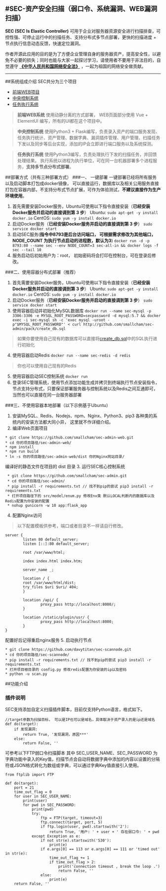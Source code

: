 #SEC-资产安全扫描（弱口令、系统漏洞、WEB漏洞扫描）
---
 **SEC (SEC Is Elastic Controller)** 可用于企业对服务器资源安全进行扫描排查，可控性强、可停止运行中的扫描任务、支持分布式多节点部署，更快的扫描进度 + 节点执行信息动态反馈，快速定位漏洞。
 
 作者开源此应用的目的是为了方便企业管理自身的服务器资产，提高安全性，以避免不必要的损失；同时也能与大家一起探讨学习，请使用者不要用于非法目的，自觉遵守 [**《中华人民共和国网络安全法》**](http://www.cac.gov.cn/2016-11/07/c_1119867116.htm) ，一起为祖国的网络安全做贡献。

---
##系统组成介绍
SEC共分为三个项目 
* [前端WEB项目](https://github.com/smallcham/sec-admin-web.git)
* [中央控制系统](https://github.com/smallcham/sec-admin.git)
* [任务执行系统](https://github.com/davytitan/sec-scannode.git)

> **前端WEB系统**
使用动静分离的方式部署， WEB页面部分使用 Vue + ElementUI 编写，所有的UI都在这个项目中。

> **中央控制系统**
使用Python3 + Flask编写，负责录入资产的端口服务发现、任务执行统计、资产管理、数据字典、漏洞插件管理、用户管理、扫描任务下发以及同步等后台实现，添加的IP会立即进行端口服务以及系统探测。

> **任务执行系统**
使用Python3编写，负责处理执行下发的扫描任务，并回馈处理结果。
执行系统以进程为执行单位，可在同一台机器部署多个进程服务，**支持多节点分布式部署**。

##部署方式（共有三种部署方式）
###一、  一键部署
一键部署已经将所有服务以及启动脚本打包成docker镜像， 可以直接运行，数据库以及相关公用服务直接打包在容器内部，不支持分布式节点扩展，可作为体验测试，**不建议直接作为生产环境使用**。
1. 首先需要安装Docker服务，Ubuntu可使用以下指令直接安装（**已经安装Docker服务并启动的直接调到第 3 步**）
Ubuntu: ```sudo apt-get -y install docker.io```
CentOS: ```sudo yum -y install docker.io```
2. 启动Docker服务（**已经安装Docker服务并启动的直接调到第 3 步**）
```sudo service docker start```
3. 启动SEC服务(**指令中8793是后台访问端口， 可根据需求修改为其他端口，NODE_COUNT 为执行节点启动的进程数，默认为3**)
```docker run -d -p 8793:80 --name sec --env NODE_COUNT=3 sec-all-in && docker logs -f sec --tail 10```
4. 服务启动后初始用户为：root， 初始密码将会打印在控制台，可在登录后修改。

###二、使用容器分布式部署（推荐）
1. 首先需要安装Docker服务，Ubuntu可使用以下指令直接安装（**已经安装Docker服务并启动的直接调到第 3 步**）
Ubuntu: ```sudo apt-get -y install docker.io```
CentOS: ```sudo yum -y install docker.io```
2. 启动Docker服务（**已经安装Docker服务并启动的直接调到第 3 步**）
```sudo service docker start```
3. 使用容器启动并初始化MySQL数据库
```docker run --name sec-mysql -p 3306:3306 -e MYSQL_ROOT_PASSWORD=secpassword -d mysql:5.7 && docker exec -i sec-mysql sh -c 'exec mysql -uroot -p"$MYSQL_ROOT_PASSWORD"' < curl http://github.com/smallcham/sec-admin/pack/create_db.sql```

> 如果你要使用自己现有的数据库可以直接将[create_db.sql](http://github.com/smallcham/sec-admin/pack/create_db.sql)中的SQL执行进行初始化

4. 使用容器启动Redis
```docker run --name sec-redis -d redis```
> 你也可以使用自己现有的Redis

5. 使用容器启动SEC控制系统
```docker run```
6. 登录SEC管理系统，使用节点添加功能生成并拷贝到终端执行节点安装指令，节点支持分布式，只要保证部署服务器与控制系统以及Redis之间互通即可，当然也可以直接在同一台服务器部署

###三、不使用容器本地部署（以下示例基于Ubuntu）
1. 安装MySQL、Redis、Nodejs、npm、Nginx、Python3、pip3
各种类的系统内的安装方法都大同小异， 这里就不作详细介绍。
2. 编译Web页面项目
 ```
 * git clone https://github.com/smallcham/sec-admin-web.git
 * cd 你的项目路径/sec-admin-web/
 * npm install
 * npm run build
 * ln -s 你的项目路径/sec-admin-web/dist 你的Nginx网站目录/
```
编译好的静态文件在项目的 dist 目录
3. 运行SEC核心控制系统
```
 * git clone https://github.com/smallcham/sec-admin.git
 * cd 你的项目路径/sec-admin/
 * pip install -r requirements.txt // 找不到pip的尝试 pip3 install -r requirements.txt
 * 打开项目路径下的 src/model/enum.py 修改Env类 默认LOCAL判断内的数据库以及Redis配置为你安装的配置
 * nohup gunicorn -w 10 app:flask_app
```
4. 配置Nginx访问
> 以下配置模板供参考，端口或者目录不一样请自行修改。

```
server {
        listen 80 default_server;
        listen [::]:80 default_server;

        root /var/www/html;

        index index.html index.htm;

        server_name _;

        location / {
		root /var/www/html/dist;
		try_files $uri $uri/ 404;
        }

        location /api/ {
                proxy_pass http://localhost:8000/;
        }

        location /static/plugin/usr/ {
                proxy_pass http://localhost:8000;
        }
}
```
配置好后记得重启nginx服务
5. 启动执行节点
```
* git clone https://github.com/davytitan/sec-scannode.git
* cd 你的项目路径/sec-scannode/
* pip install -r requirements.txt // 找不到pip的尝试 pip3 install -r requirements.txt
* 打开项目根目录的 config.py 修改redis配置为你安装的ip以及密码
* python -u scan.py
```

##功能介绍
### 插件说明
SEC支持添加自定义扫描插件脚本，目前仅支持Python语言，格式如下。
```
//target参数为扫描目标， 可以是IP也可以是域名，具体取决于资产录入的是ip还是域名
def do(target):
	if 发现漏洞:
		return True, '发现漏洞，原因***'
	else:
		return False, ''
```

可参考以下FTP弱口令扫描脚本
其中 SEC_USER_NAME、SEC_PASSWORD 为字典功能中录入的Key值，扫描节点会自动将数据字典中添加的内容以设置的分隔符或JSON格式转化为数组或字典，可以通过字典Key值直接引入使用。

```
from ftplib import FTP

def do(target):
    port = 21
    time_out_flag = 0
    for user in SEC_USER_NAME:
        print(user)
        for pwd in SEC_PASSWORD:
            print(pwd)
            try:
                ftp = FTP(target, timeout=3)
                ftp.connect(target, port, 5)
                if ftp.login(user, pwd).startswith('2'):
                    return True, '用户: ' + user + ' 存在弱口令: ' + pwd
            except Exception as e:
                if not str(e).startswith('530'):
                    print(e)
                if e.args[0] == 113 or e.args[0] == 111 or 'timed out' in str(e):
                    time_out_flag += 1
                    if time_out_flag > 2:
                        print('connection timeout , break the loop .')
                        return False, ''
                else:
                    print(e)
    return False, ''
```